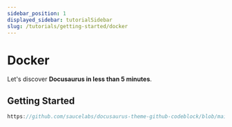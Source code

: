```yaml
---
sidebar_position: 1
displayed_sidebar: tutorialSidebar
slug: /tutorials/getting-started/docker
---
```


# Docker

Let's discover **Docusaurus in less than 5 minutes**.

## Getting Started

```js reference
https://github.com/saucelabs/docusaurus-theme-github-codeblock/blob/main/src/theme/ReferenceCodeBlock/index.tsx#L105-L108
```
